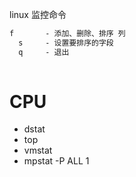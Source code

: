 

linux 监控命令


```txt
f       - 添加、删除、排序 列
  s     - 设置要排序的字段
  q     - 退出
  
```
# CPU

* dstat
* top
* vmstat
* mpstat -P ALL 1
